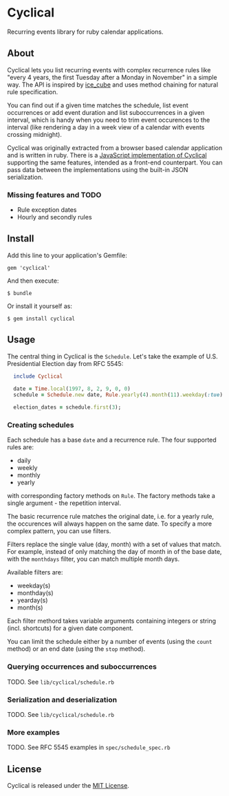 # Cyclical

Recurring events library for ruby calendar applications.

## About

Cyclical lets you list recurring events with complex recurrence rules like "every 4 years, the first Tuesday after a Monday in November" in a simple way. The API is inspired by [ice_cube](https://github.com/seejohnrun/ice_cube) and uses method chaining for natural rule specification.

You can find out if a given time matches the schedule, list event occurrences or add event duration and list suboccurrences in a given interval, which is handy when you need to trim event occurences to the interval (like rendering a day in a week view of a calendar with events crossing midnight).

Cyclical was originally extracted from a browser based calendar application and is written in ruby. There is a [JavaScript implementation of Cyclical](https://github.com/charypar/cyclical-js) supporting the same features, intended as a front-end counterpart. You can pass data between the implementations using the built-in JSON serialization.

### Missing features and TODO

*  Rule exception dates
*  Hourly and secondly rules

## Install

Add this line to your application's Gemfile:

    gem 'cyclical'

And then execute:

    $ bundle

Or install it yourself as:

    $ gem install cyclical

## Usage

The central thing in Cyclical is the ```Schedule```. Let's take the example of U.S. Presidential Election day from RFC 5545:

```ruby
  include Cyclical

  date = Time.local(1997, 8, 2, 9, 0, 0)
  schedule = Schedule.new date, Rule.yearly(4).month(11).weekday(:tue).monthdays(2, 3, 4, 5, 6, 7, 8)

  election_dates = schedule.first(3);
```

### Creating schedules

Each schedule has a base ```date``` and a recurrence rule. The four supported rules are:

*  daily
*  weekly
*  monthly
*  yearly

with corresponding factory methods on ```Rule```. The factory methods take a single argument - the repetition interval.

The basic recurrence rule matches the original date, i.e. for a yearly rule, the occurences will always happen on the same date. To specify a more complex pattern, you can use filters.

Filters replace the single value (day, month) with a set of values that match. For example, instead of only matching the day of month in of the base date, with the ```monthdays``` filter, you can match multiple month days.

Available filters are:

*  weekday(s)
*  monthday(s)
*  yearday(s)
*  month(s)

Each filter methord takes variable arguments containing integers or string (incl. shortcuts) for a given date component.

You can limit the schedule either by a number of events (using the ```count``` method) or an end date (using the ```stop``` method).

### Querying occurrences and suboccurrences

TODO. See ```lib/cyclical/schedule.rb```

### Serialization and deserialization

TODO. See ```lib/cyclical/schedule.rb```

### More examples

TODO. See RFC 5545 examples in ```spec/schedule_spec.rb```

## License

Cyclical is released under the [MIT License](http://www.opensource.org/licenses/MIT).
